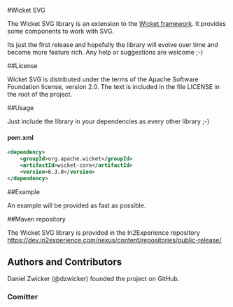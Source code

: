 #Wicket SVG

The Wicket SVG library is an extension to the [Wicket framework](http://wicket.apache.org). It provides some components to work with SVG.

Its just the first release and hopefully the library will evolve over time and become more feature rich. Any help or suggestions are welcome ;-)

##License

Wicket SVG is distributed under the terms of the Apache Software Foundation
license, version 2.0. The text is included in the file LICENSE in the root
of the project.

##Usage

Just include the library in your dependencies as every other library ;-)

#### pom.xml

```xml
<dependency>
    <groupId>org.apache.wicket</groupId>
    <artifactId>wicket-core</artifactId>
    <version>6.3.0</version>
</dependency>
```

##Example

An example will be provided as fast as possible.

##Maven repository

The Wicket SVG library is provided in the In2Experience repository https://dev.in2experience.com/nexus/content/repositories/public-release/

## Authors and Contributors
Daniel Zwicker (@dzwicker) founded the project on GitHub.

### Comitter